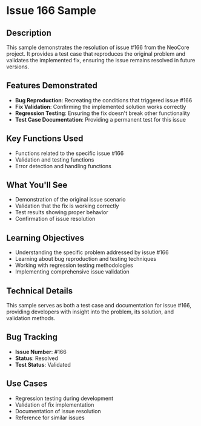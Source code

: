 # Issue 166 Sample

## Description

This sample demonstrates the resolution of issue #166 from the NeoCore project. It provides a test case that reproduces the original problem and validates the implemented fix, ensuring the issue remains resolved in future versions.

## Features Demonstrated

- **Bug Reproduction**: Recreating the conditions that triggered issue #166
- **Fix Validation**: Confirming the implemented solution works correctly
- **Regression Testing**: Ensuring the fix doesn't break other functionality
- **Test Case Documentation**: Providing a permanent test for this issue

## Key Functions Used

- Functions related to the specific issue #166
- Validation and testing functions
- Error detection and handling functions

## What You'll See

- Demonstration of the original issue scenario
- Validation that the fix is working correctly
- Test results showing proper behavior
- Confirmation of issue resolution

## Learning Objectives

- Understanding the specific problem addressed by issue #166
- Learning about bug reproduction and testing techniques
- Working with regression testing methodologies
- Implementing comprehensive issue validation

## Technical Details

This sample serves as both a test case and documentation for issue #166, providing developers with insight into the problem, its solution, and validation methods.

## Bug Tracking

- **Issue Number**: #166
- **Status**: Resolved
- **Test Status**: Validated

## Use Cases

- Regression testing during development
- Validation of fix implementation
- Documentation of issue resolution
- Reference for similar issues
